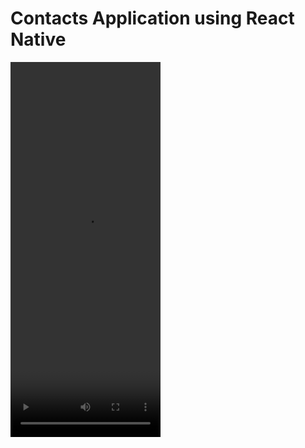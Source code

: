 # Contacts Application using React Native


<video width="240" height="600" autoplay>
  <source src="Contacts-Application-Screen-Recording.mp4" type="video/mp4">
  Your browser does not support the video tag.
</video>
